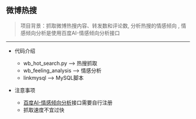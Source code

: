## 微博热搜
> 项目背景：抓取微博热搜内容、转发数和评论数, 分析热搜的情感倾向
>, 情感倾向分析是使用百度AI-情感倾向分析接口
---
- 代码介绍
  - wb_hot_search.py --> 热搜抓取
  - wb_feeling_analysis --> 情感分析
  - linkmysql --> MySQL脚本
  
- 注意事项
  - [百度AI-情感倾向分析](https://ai.baidu.com/tech/nlp_apply/sentiment_classify)接口需要自行注册 
  - 抓取速度不宜过快